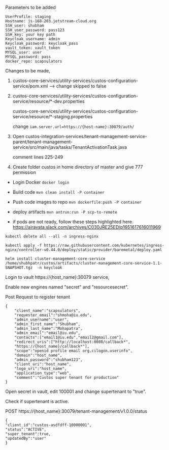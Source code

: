 Parameters to be added

```
UserProfile: staging
Hostname: js-168-203.jetstream-cloud.org
SSH_user: shubham
SSH_user_password: pass123
SSH_key: your key path
Keycloak_username: admin 
Keycloak_password: keycloak_pass
vault_token: vault_token
MYSQL_user: user
MYSQL_password: pass
docker_repo: scapsulators
```

Changes to be made, 

1. custos-core-services/utility-services/custos-configuration-service/pom.xml --> change skipped to false

2. custos-core-services/utility-services/custos-configuration-service/resource/*-dev.properties 

   custos-core-services/utility-services/custos-configuration-service/resource/*-staging.properties 

   change `iam.server.url=https://{host-name}:30079/auth/`

3. Open custos-integration-services/tenant-management-service-parent/tenant-management-service/src/main/java/tasks/TenantActivationTask.java

   comment lines 225-249
   
 4. Create folder custos in home directory of master and give 777 permission

- Login Docker
   `docker login`

-  Build code
    `mvn clean install -P container`

- Push code images to repo
   `mvn dockerfile:push -P container`

-  deploy artifacts
   `mvn antrun:run -P scp-to-remote`
   
- if pods are not ready, follow these steps highlighted here. 
   https://airavata.slack.com/archives/C030JRE25ED/p1651617616011969
   
 `kubectl delete all --all -n ingress-nginx`  
   
 `kubectl apply -f https://raw.githubusercontent.com/kubernetes/ingress-nginx/controller-v0.44.0/deploy/static/provider/baremetal/deploy.yaml`
 
 `helm install cluster-management-core-service /home/shubhpatr/custos/artifacts/cluster-management-core-service-1.1-SNAPSHOT.tgz  -n keycloak`
 
 Login to vault  https://{host_name}:30079 service, 
 
 Enable new engines named "secret" and "resourcesecret". 
 
Post Request to register tenant

```
{
    "client_name":"scapsulators",
    "requester_email":"shmoha@iu.edu",
    "admin_username":"user",
    "admin_first_name":"Shubham",
    "admin_last_name":"Mohapatra",
    "admin_email":"email@iu.edu",
    "contacts":["email1@iu.edu","email2@gmail.com"],
    "redirect_uris":["http://localhost:8080/callback*",
    "https://{host_name}/callback*"],
    "scope":"openid profile email org.cilogon.userinfo",
    "domain":"host_name",
    "admin_password":"shubham123",
    "client_uri":"host_name",
    "logo_uri":"host_name",
    "application_type":"web",
    "comment":"Custos super tenant for production"
}
```

Open secret in vault, edit 100001 and change supertenant to "true".

Check  if supertenant is active. 

POST https://{host_name}:30079/tenant-management/v1.0.0/status

```
{
"client_id":"custos-asdfdff-10000001",
"status":"ACTIVE",
"super_tenant":true,
"updatedBy":"user"
}

```







